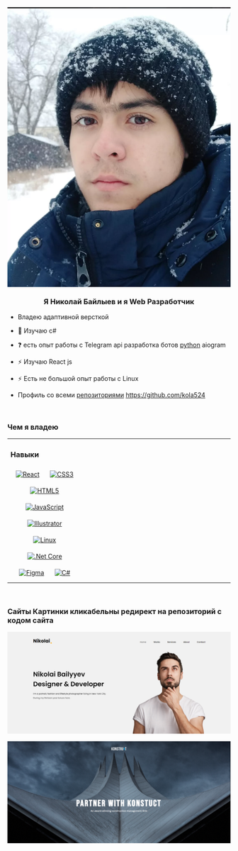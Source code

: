 <div align="center">
<img src="./img/Снимок экрана 2025-01-30 153234.png" align="center" style="width: 400px, height:300px" />
</div>  
  

### <div align="center">Я Николай Байлыев и я Web Разработчик</div>  
  

- Владею адаптивной версткой  
  

- 🌱 Изучаю c#  
  

- ❓ есть опыт работы с Telegram api разработка ботов <a href="https://github.com/kola524/python_botergergert">python</a> aiogram  
  

- ⚡ Изучаю React js
- ⚡ Есть не большой опыт работы с Linux
- Профиль со всеми <a href="https://github.com/kola524">репозиториями</a> https://github.com/kola524
  

<br/>  


### Чем я владею 
<table><tr><td valign="top" width="33%">



### Навыки  
<div align="center">  
<a href="https://reactjs.org/" target="_blank"><img style="margin: 10px" src="https://profilinator.rishav.dev/skills-assets/react-original-wordmark.svg" alt="React" height="50" /></a>  
<a href="https://www.w3schools.com/css/" target="_blank"><img style="margin: 10px" src="https://profilinator.rishav.dev/skills-assets/css3-original-wordmark.svg" alt="CSS3" height="50" /></a>  
<a href="https://en.wikipedia.org/wiki/HTML5" target="_blank"><img style="margin: 10px" src="https://profilinator.rishav.dev/skills-assets/html5-original-wordmark.svg" alt="HTML5" height="50" /></a>  
<a href="https://www.javascript.com/" target="_blank"><img style="margin: 10px" src="https://profilinator.rishav.dev/skills-assets/javascript-original.svg" alt="JavaScript" height="50" /></a>    
<a href="https://www.adobe.com/in/products/illustrator.html" target="_blank"><img style="margin: 10px" src="https://profilinator.rishav.dev/skills-assets/adobe_illustrator-icon.svg" alt="Illustrator" height="50" /></a>  
<a href="https://www.linux.org/" target="_blank"><img style="margin: 10px" src="https://profilinator.rishav.dev/skills-assets/linux-original.svg" alt="Linux" height="50" /></a>  
<a href="https://dotnet.microsoft.com/download" target="_blank"><img style="margin: 10px" src="https://profilinator.rishav.dev/skills-assets/dotnetcore.png" alt=".Net Core" height="50" /></a>  
<a href="https://www.figma.com/" target="_blank"><img style="margin: 10px" src="https://profilinator.rishav.dev/skills-assets/figma-icon.svg" alt="Figma" height="50" /></a>    
<a href="https://docs.microsoft.com/en-us/dotnet/csharp/" target="_blank"><img style="margin: 10px" src="https://profilinator.rishav.dev/skills-assets/csharp-original.svg" alt="C#" height="50" /></a>  
</div>

</td><td valign="top" width="33%">



</td><td valign="top" width="33%">



</td></tr></table>  

<br/>  

### Сайты Картинки кликабельны редирект на репозиторий с кодом сайта

<a href="https://github.com/kola524/nick"><img src="./img/nick.png"> </a>
<br/>  

<a href="https://github.com/kola524/web-site-org"><img src="./img/comp.png"> </a>

